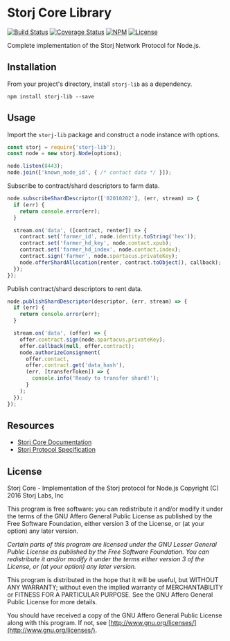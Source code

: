 Storj Core Library
==================

[![Build Status](https://img.shields.io/travis/Storj/core.svg?style=flat-square)](https://travis-ci.org/Storj/core)
[![Coverage Status](https://img.shields.io/coveralls/Storj/core.svg?style=flat-square)](https://coveralls.io/r/Storj/core)
[![NPM](https://img.shields.io/npm/v/storj-lib.svg?style=flat-square)](https://www.npmjs.com/package/storj-lib)
[![License](https://img.shields.io/badge/license-AGPL3.0-blue.svg?style=flat-square)](https://raw.githubusercontent.com/Storj/core/master/LICENSE)

Complete implementation of the Storj Network Protocol for Node.js. 

Installation
------------

From your project's directory, install `storj-lib` as a dependency.

```
npm install storj-lib --save
```

Usage
-----

Import the `storj-lib` package and construct a node instance with options.

```js
const storj = require('storj-lib');
const node = new storj.Node(options);

node.listen(8443);
node.join(['known_node_id', { /* contact data */ }]);
```

Subscribe to contract/shard descriptors to farm data.

```js
node.subscribeShardDescriptor(['02010202'], (err, stream) => {
  if (err) {
    return console.error(err);
  }

  stream.on('data', ([contract, renter]) => {
    contract.set('farmer_id', node.identity.toString('hex'));
    contract.set('farmer_hd_key', node.contact.xpub);
    contract.set('farmer_hd_index', node.contact.index);
    contract.sign('farmer', node.spartacus.privateKey);
    node.offerShardAllocation(renter, contract.toObject(), callback);
  });
});
```

Publish contract/shard descriptors to rent data.

```js
node.publishShardDescriptor(descriptor, (err, stream) => {
  if (err) {
    return console.error(err);
  }

  stream.on('data', (offer) => {
    offer.contract.sign(node.spartacus.privateKey);
    offer.callback(null, offer.contract);
    node.authorizeConsignment(
      offer.contact, 
      offer.contract.get('data_hash'),
      (err, [transferToken]) => {
        console.info('Ready to transfer shard!');
      }
    );
  });
});
```

Resources
---------

* [Storj Core Documentation](https://storj.github.io/core/)
* [Storj Protocol Specification](https://raw.githubusercontent.com/Storj/core/master/doc/protocol.pdf)

License
-------

Storj Core - Implementation of the Storj protocol for Node.js
Copyright (C) 2016  Storj Labs, Inc

This program is free software: you can redistribute it and/or modify
it under the terms of the GNU Affero General Public License as published
by the Free Software Foundation, either version 3 of the License, or
(at your option) any later version.

*Certain parts of this program are licensed under the GNU Lesser General
Public License as published by the Free Software Foundation. You can
redistribute it and/or modify it under the terms either version 3 of the
License, or (at your option) any later version.*

This program is distributed in the hope that it will be useful,
but WITHOUT ANY WARRANTY; without even the implied warranty of
MERCHANTABILITY or FITNESS FOR A PARTICULAR PURPOSE.  See the
GNU Affero General Public License for more details.

You should have received a copy of the GNU Affero General Public License
along with this program.  If not, see
[http://www.gnu.org/licenses/](http://www.gnu.org/licenses/).
